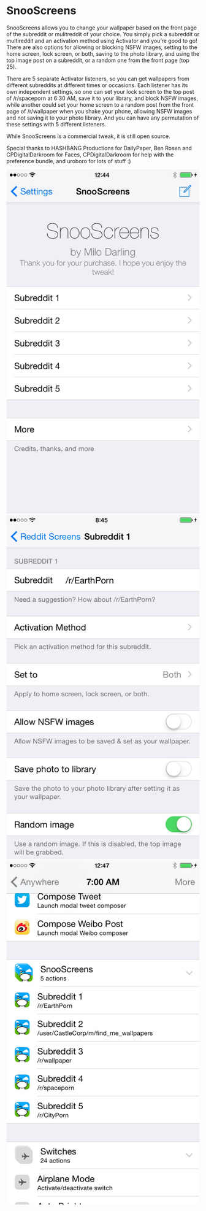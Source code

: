SnooScreens
=============

SnooScreens allows you to change your wallpaper based on the front page of the subreddit or mulitreddit of your choice. You simply pick a subreddit or multireddit and an activation method using Activator and you’re good to go! There are also options for allowing or blocking NSFW images, setting to the home screen, lock screen, or both, saving to the photo library, and using the top image post on a subreddit, or a random one from the front page (top 25).

There are 5 separate Activator listeners, so you can get wallpapers from different subreddits at different times or occasions. Each listener has its own independent settings, so one can set your lock screen to the top post of /r/spaceporn at 6:30 AM, save it to your library, and block NSFW images, while another could set your home screen to a random post from the front page of /r/wallpaper when you shake your phone, allowing NSFW images and not saving it to your photo library. And you can have any permutation of these settings with 5 different listeners.

While SnooScreens is a commercial tweak, it is still open source.

Special thanks to HASHBANG Productions for DailyPaper, Ben Rosen and CPDigitalDarkroom for Faces, CPDigitalDarkroom for help with the preference bundle, and uroboro for lots of stuff :)

![Settings pane](/screenshots/1.jpg?raw=true) ![Subreddit settings](/screenshots/2.jpg?raw=true) ![Activator](/screenshots/3.jpg?raw=true)
